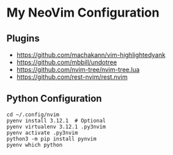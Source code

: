 # My NeoVim Configuration


## Plugins

- https://github.com/machakann/vim-highlightedyank
- https://github.com/mbbill/undotree
- https://github.com/nvim-tree/nvim-tree.lua
- https://github.com/rest-nvim/rest.nvim



## Python Configuration

```shell
cd ~/.config/nvim
pyenv install 3.12.1  # Optional
pyenv virtualenv 3.12.1 .py3nvim
pyenv activate .py3nvim
python3 -m pip install pynvim
pyenv which python
```
